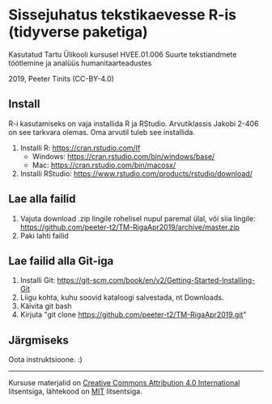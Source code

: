 # Sissejuhatus tekstikaevesse R-is (tidyverse paketiga)

Kasutatud Tartu Ülikooli kursusel HVEE.01.006 Suurte tekstiandmete töötlemine ja analüüs humanitaarteadustes

2019, Peeter Tinits (CC-BY-4.0)


## Install

R-i kasutamiseks on vaja installida R ja RStudio. Arvutiklassis Jakobi 2-406 on see tarkvara olemas. Oma arvutil tuleb see installida.

1) Installi R: https://cran.rstudio.com/If 
   - Windows: https://cran.rstudio.com/bin/windows/base/
   - Mac: https://cran.rstudio.com/bin/macosx/
2) Installi RStudio: https://www.rstudio.com/products/rstudio/download/

## Lae alla failid
1) Vajuta download .zip lingile rohelisel nupul paremal ülal, või siia lingile: https://github.com/peeter-t2/TM-RigaApr2019/archive/master.zip
2) Paki lahti failid

## Lae failid alla Git-iga

1) Installi Git: https://git-scm.com/book/en/v2/Getting-Started-Installing-Git
2) Liigu kohta, kuhu soovid kataloogi salvestada, nt Downloads.
3) Käivita git bash
4) Kirjuta "git clone https://github.com/peeter-t2/TM-RigaApr2019.git"



## Järgmiseks

Oota instruktsioone. :)

--------------

Kursuse materjalid on [Creative Commons Attribution 4.0 International](https://creativecommons.org/licenses/by/4.0/) litsentsiga, lähtekood on [MIT](https://choosealicense.com/licenses/mit/) litsentsiga.
